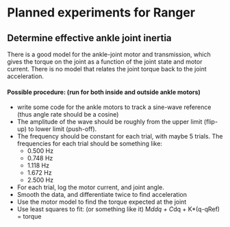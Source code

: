 # Planned experiments for Ranger

## Determine effective ankle joint inertia
There is a good model for the ankle-joint motor and transmission, which gives the torque on the joint as a function of the joint state and motor current. There is no model that relates the joint torque back to the joint acceleration.

#### Possible procedure:  (run for both inside and outside ankle motors)
- write some code for the ankle motors to track a sine-wave reference (thus angle rate should be a cosine)
- The amplitude of the wave should be roughly from the upper limit (flip-up) to lower limit (push-off).
- The frequency should be constant for each trial, with maybe 5 trials. The frequencies for each trial should be something like:
	- 0.500 Hz   
	- 0.748 Hz   
	- 1.118 Hz     
	- 1.672 Hz 
	- 2.500 Hz 
- For each trial, log the motor current, and joint angle.
- Smooth the data, and differentiate twice to find acceleration
- Use the motor model to find the torque expected at the joint
- Use least squares to fit:  (or something like it)
		M*ddq + C*dq + K*(q-qRef) = torque
		

